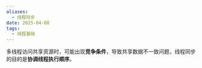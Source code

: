 ```yaml
---
aliases:
  - 线程同步
date: 2025-04-08
tags:
  - 线程基础
---
```

多线程访问共享资源时，可能出现**竞争条件**，导致共享数据不一致问题，线程同步的目的是**协调线程执行顺序**。
